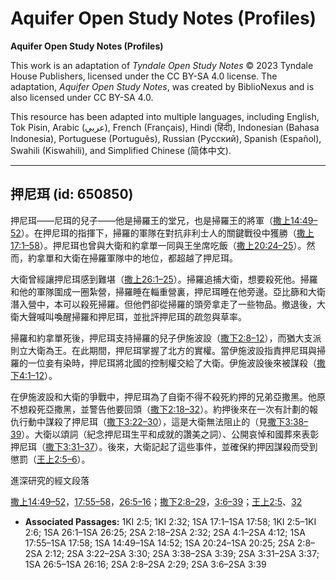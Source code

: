 # Aquifer Open Study Notes (Profiles)

**Aquifer Open Study Notes (Profiles)**

This work is an adaptation of *Tyndale Open Study Notes* © 2023 Tyndale House Publishers, licensed under the CC BY\-SA 4\.0 license. The adaptation, *Aquifer Open Study Notes*, was created by BiblioNexus and is also licensed under CC BY\-SA 4\.0\.

This resource has been adapted into multiple languages, including English, Tok Pisin, Arabic (عربي), French (Français), Hindi (हिंदी), Indonesian (Bahasa Indonesia), Portuguese (Português), Russian (Русский), Spanish (Español), Swahili (Kiswahili), and Simplified Chinese (简体中文).



--------------------------------

## 押尼珥 (id: 650850)

押尼珥——尼珥的兒子——他是掃羅王的堂兄，也是掃羅王的將軍（[撒上14:49–52](https://ref.ly/1Sam14:49-1Sam14:52)）。在押尼珥的指揮下，掃羅的軍隊在對抗非利士人的關鍵戰役中獲勝（[撒上17:1–58](https://ref.ly/1Sam17:1-1Sam17:58)）。押尼珥也曾與大衛和約拿單一同與王坐席吃飯（[撒上20:24–25](https://ref.ly/1Sam20:24-1Sam20:25)）。然而，約拿單和大衛在掃羅軍隊中的地位，都超越了押尼珥。

大衛曾經讓押尼珥感到難堪（[撒上26:1–25](https://ref.ly/1Sam26:1-1Sam26:25)）。掃羅追捕大衛，想要殺死他。掃羅和他的軍隊圍成一圈紮營，掃羅睡在輜重營裏，押尼珥睡在他旁邊。亞比篩和大衛潛入營中，本可以殺死掃羅。但他們卻從掃羅的頭旁拿走了一些物品。撤退後，大衛大聲喊叫喚醒掃羅和押尼珥，並批評押尼珥的疏忽與草率。

掃羅和約拿單死後，押尼珥支持掃羅的兒子伊施波設（[撒下2:8–12](https://ref.ly/2Sam2:8-2Sam2:12)），而猶大支派則立大衛為王。在此期間，押尼珥掌握了北方的實權。當伊施波設指責押尼珥與掃羅的一位妾有染時，押尼珥將北國的控制權交給了大衛。伊施波設後來被謀殺（[撒下4:1–12](https://ref.ly/2Sam4:1-2Sam4:12)）。

在伊施波設和大衛的爭戰中，押尼珥為了自衛不得不殺死約押的兄弟亞撒黑。他原不想殺死亞撒黑，並警告他要回頭（[撒下2:18–32](https://ref.ly/2Sam2:18-2Sam2:32)）。約押後來在一次有計劃的報仇行動中謀殺了押尼珥（[撒下3:22–30](https://ref.ly/2Sam3:22-2Sam3:30)），這是大衛無法阻止的（見[撒下3:38–39](https://ref.ly/2Sam3:38-2Sam3:39)）。大衛以頌詞（紀念押尼珥生平和成就的讚美之詞）、公開哀悼和國葬來表彰押尼珥（[撒下3:31–37](https://ref.ly/2Sam3:31-2Sam3:37)）。後來，大衛記起了這些事件，並確保約押因謀殺而受到懲罰（[王上2:5–6](https://ref.ly/1Kgs2:5-1Kgs2:6)）。

進深研究的經文段落

[撒上14:49–52](https://ref.ly/1Sam14:49-1Sam14:52)，[17:55–58](https://ref.ly/1Sam17:55-1Sam17:58)，[26:5–16](https://ref.ly/1Sam26:5-1Sam26:16)；[撒下2:8–29](https://ref.ly/2Sam2:8-2Sam2:29)，[3:6–39](https://ref.ly/2Sam3:6-2Sam3:39)；[王上2:5](https://ref.ly/1Kgs2:5)、[32](https://ref.ly/1Kgs2:32)

* **Associated Passages:** 1KI 2:5; 1KI 2:32; 1SA 17:1–1SA 17:58; 1KI 2:5–1KI 2:6; 1SA 26:1–1SA 26:25; 2SA 2:18–2SA 2:32; 2SA 4:1–2SA 4:12; 1SA 17:55–1SA 17:58; 1SA 14:49–1SA 14:52; 1SA 20:24–1SA 20:25; 2SA 2:8–2SA 2:12; 2SA 3:22–2SA 3:30; 2SA 3:38–2SA 3:39; 2SA 3:31–2SA 3:37; 1SA 26:5–1SA 26:16; 2SA 2:8–2SA 2:29; 2SA 3:6–2SA 3:39

